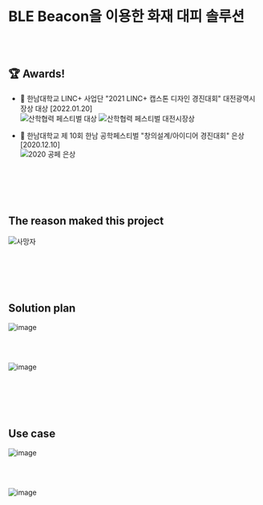 # BLE Beacon을 이용한 화재 대피 솔루션


<br/><br/>

## 🏆 Awards!

- 🏅 한남대학교 LINC+ 사업단 "2021 LINC+ 캡스톤 디자인 경진대회" 대전광역시장상 대상 [2022.01.20]   
![산학협력 페스티벌 대상](https://user-images.githubusercontent.com/66667857/154874624-f530c1cb-80a4-4f4d-a1f2-204b87c5c50e.jpg)
![산학협력 페스티벌 대전시장상](https://user-images.githubusercontent.com/66667857/173015383-e9e9f744-99b6-4bc3-b2e7-158b1f31dc05.jpg)



- 🥈 한남대학교 제 10회 한남 공학페스티벌 "창의설계/아이디어 경진대회" 은상 [2020.12.10]   
![2020 공페 은상](https://user-images.githubusercontent.com/66667857/154874563-45d22313-c5c0-4887-b865-4a46c48b1fce.png)
  
<br/><br/><br/><br/>

## The reason maked this project

![사망자](https://user-images.githubusercontent.com/66667857/154873874-8581e3c9-bb5a-462d-b10c-d49d825272ce.png)
  
<br/><br/><br/><br/>

## Solution plan

![image](https://user-images.githubusercontent.com/66667857/154873935-bf9c0a40-97ec-4efc-8150-6b2c7902b769.png)
  
<br/><br/>

![image](https://user-images.githubusercontent.com/66667857/154873996-90e86a2b-b7ba-436a-a992-a49012d2f08a.png)

<br/><br/><br/><br/>

## Use case

![image](https://user-images.githubusercontent.com/66667857/154874422-ba6f2de7-7335-41c9-9407-52d2f1089274.png)

<br/><br/>

![image](https://user-images.githubusercontent.com/66667857/154874434-2a3e96b6-9d95-4416-9df2-1181a95efe54.png)
